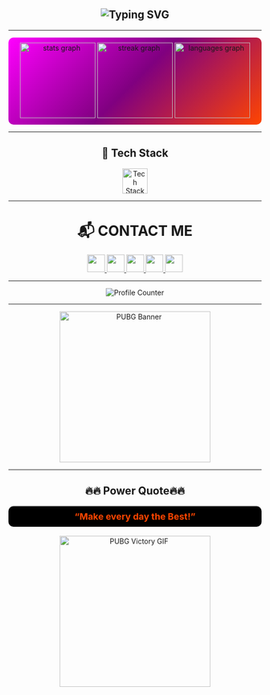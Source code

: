 <h2>
  <div align="center">
    <img src="https://readme-typing-svg.herokuapp.com?font=Fira+Code&weight=600&size=22&pause=1000&color=F700FF&center=true&vCenter=true&random=false&width=435&lines=Hi+%F0%9F%91%8B!+I'm+STANG!;A+Computer+Science+Student;Welcome+to+my+profile!" alt="Typing SVG" />
  </div>
</h2>

---

<div align="center" style="background: linear-gradient(135deg, #ff00ff, #800080, #ff4500); padding: 10px; border-radius: 10px;">
  <img src="https://github-readme-stats.vercel.app/api?username=kxma-blazi&show_icons=true&theme=radical" height="150" alt="stats graph" />
  <img src="https://streak-stats.demolab.com?user=kxma-blazi&theme=radical" height="150" alt="streak graph" />
  <img src="https://github-readme-stats.vercel.app/api/top-langs?username=kxma-blazi&layout=compact&theme=radical" height="150" alt="languages graph" />
</div>

---

<h2 align="center">🚀 Tech Stack</h2>
<div align="center">
  <img src="https://skillicons.dev/icons?i=js,react,html,css,python,cpp,arduino,jupyter" height="50" alt="Tech Stack" />
</div>

---

<h1 align="center">📬 CONTACT ME</h1>
<div align="center">
  <a href="https://www.youtube.com/@-kuma" target="_blank">
    <img src="https://img.shields.io/badge/Youtube-FF0000?logo=youtube&logoColor=white&style=for-the-badge" height="35" />
  </a>
  <a href="https://www.instagram.com/kxma.blazi/" target="_blank">
    <img src="https://img.shields.io/badge/Instagram-E4405F?logo=instagram&logoColor=white&style=for-the-badge" height="35" />
  </a>
  <a href="https://www.twitch.tv/imjustkuma" target="_blank">
    <img src="https://img.shields.io/badge/Twitch-9146FF?logo=twitch&logoColor=white&style=for-the-badge" height="35" />
  </a>
  <a href="https://discord.gg/your-invite-code" target="_blank">
    <img src="https://img.shields.io/badge/Discord-7289DA?logo=discord&logoColor=white&style=for-the-badge" height="35" />
  </a>
  <a href="https://steamcommunity.com/profiles/76561199057063868/" target="_blank">
    <img src="https://img.shields.io/badge/Steam-000000?logo=steam&logoColor=white&style=for-the-badge" height="35" />
  </a>
</div>

---

<div align="center">
  <img src="https://profile-counter.glitch.me/kxma-blazi/count.svg" alt="Profile Counter" />
</div>

---

<div align="center">
  <img src="https://cdn.cloudflare.steamstatic.com/steam/apps/578080/header.jpg" width="300" alt="PUBG Banner" />
</div>

---

<h2 align="center">🔥🔥 Power Quote🔥🔥</h2>
<p align="center" style="font-weight: bold; font-size: 18px; color: #ff4500; background: black; padding: 10px; border-radius: 10px; text-align: center;">“Make every day the Best!” </p>

<div align="center">
  <img src="https://media3.giphy.com/media/v1.Y2lkPTc5MGI3NjExYXV2amFpeXh1cXBhbDV0cjBtN3h1eWUweGJlc3p3ZzNuZTF3ZWh2diZlcD12MV9pbnRlcm5hbF9naWZfYnlfaWQmY3Q9Zw/8wnNuCuDg4FqO6Ib30/giphy.gif" width="300" alt="PUBG Victory GIF" />
</div>
